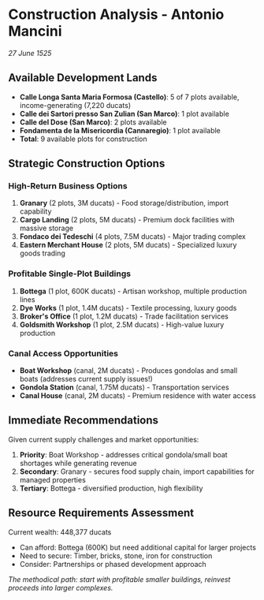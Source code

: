 # Construction Analysis - Antonio Mancini
*27 June 1525*

## Available Development Lands
- **Calle Longa Santa Maria Formosa (Castello)**: 5 of 7 plots available, income-generating (7,220 ducats)
- **Calle dei Sartori presso San Zulian (San Marco)**: 1 plot available
- **Calle del Dose (San Marco)**: 2 plots available  
- **Fondamenta de la Misericordia (Cannaregio)**: 1 plot available
- **Total**: 9 available plots for construction

## Strategic Construction Options

### High-Return Business Options
1. **Granary** (2 plots, 3M ducats) - Food storage/distribution, import capability
2. **Cargo Landing** (2 plots, 5M ducats) - Premium dock facilities with massive storage
3. **Fondaco dei Tedeschi** (4 plots, 7.5M ducats) - Major trading complex
4. **Eastern Merchant House** (2 plots, 5M ducats) - Specialized luxury goods trading

### Profitable Single-Plot Buildings
1. **Bottega** (1 plot, 600K ducats) - Artisan workshop, multiple production lines
2. **Dye Works** (1 plot, 1.4M ducats) - Textile processing, luxury goods
3. **Broker's Office** (1 plot, 1.2M ducats) - Trade facilitation services
4. **Goldsmith Workshop** (1 plot, 2.5M ducats) - High-value luxury production

### Canal Access Opportunities
- **Boat Workshop** (canal, 2M ducats) - Produces gondolas and small boats (addresses current supply issues!)
- **Gondola Station** (canal, 1.75M ducats) - Transportation services
- **Canal House** (canal, 2M ducats) - Premium residence with water access

## Immediate Recommendations
Given current supply challenges and market opportunities:

1. **Priority**: Boat Workshop - addresses critical gondola/small boat shortages while generating revenue
2. **Secondary**: Granary - secures food supply chain, import capabilities for managed properties
3. **Tertiary**: Bottega - diversified production, high flexibility

## Resource Requirements Assessment
Current wealth: 448,377 ducats
- Can afford: Bottega (600K) but need additional capital for larger projects
- Need to secure: Timber, bricks, stone, iron for construction
- Consider: Partnerships or phased development approach

*The methodical path: start with profitable smaller buildings, reinvest proceeds into larger complexes.*